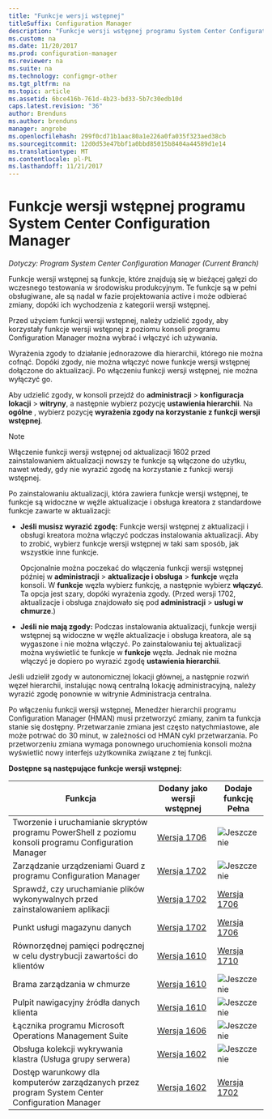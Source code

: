 ```yaml
---
title: "Funkcje wersji wstępnej"
titleSuffix: Configuration Manager
description: "Funkcje wersji wstępnej programu System Center Configuration Manager"
ms.custom: na
ms.date: 11/20/2017
ms.prod: configuration-manager
ms.reviewer: na
ms.suite: na
ms.technology: configmgr-other
ms.tgt_pltfrm: na
ms.topic: article
ms.assetid: 6bce416b-761d-4b23-bd33-5b7c30edb10d
caps.latest.revision: "36"
author: Brenduns
ms.author: brenduns
manager: angrobe
ms.openlocfilehash: 299f0cd71b1aac80a1e226a0fa035f323aed38cb
ms.sourcegitcommit: 12d0d53e47bbf1a0bbd85015b8404a44589d1e14
ms.translationtype: MT
ms.contentlocale: pl-PL
ms.lasthandoff: 11/21/2017
---
```

# <a name="pre-release-features-in-system-center-configuration-manager"></a>Funkcje wersji wstępnej programu System Center Configuration Manager
*Dotyczy: Program System Center Configuration Manager (Current Branch)*

Funkcje wersji wstępnej są funkcje, które znajdują się w bieżącej gałęzi do wczesnego testowania w środowisku produkcyjnym. Te funkcje są w pełni obsługiwane, ale są nadal w fazie projektowania active i może odbierać zmiany, dopóki ich wychodzenia z kategorii wersji wstępnej.

 Przed użyciem funkcji wersji wstępnej, należy udzielić zgody, aby korzystały funkcje wersji wstępnej z poziomu konsoli programu Configuration Manager można wybrać i włączyć ich używania.  

Wyrażenia zgody to działanie jednorazowe dla hierarchii, którego nie można cofnąć. Dopóki zgody, nie można włączyć nowe funkcje wersji wstępnej dołączone do aktualizacji. Po włączeniu funkcji wersji wstępnej, nie można wyłączyć go.

Aby udzielić zgody, w konsoli przejdź do **administracji** > **konfiguracja lokacji** > **witryny**, a następnie wybierz pozycję **ustawienia hierarchii**. Na **ogólne** , wybierz pozycję **wyrażenia zgody na korzystanie z funkcji wersji wstępnej**.

 > [!NOTE]
 > Włączenie funkcji wersji wstępnej od aktualizacji 1602 przed zainstalowaniem aktualizacji nowszy te funkcje są włączone do użytku, nawet wtedy, gdy nie wyrazić zgodę na korzystanie z funkcji wersji wstępnej.

Po zainstalowaniu aktualizacji, która zawiera funkcje wersji wstępnej, te funkcje są widoczne w węźle aktualizacje i obsługa kreatora z standardowe funkcje zawarte w aktualizacji:
  - **Jeśli musisz wyrazić zgodę:** Funkcje wersji wstępnej z aktualizacji i obsługi kreatora można włączyć podczas instalowania aktualizacji. Aby to zrobić, wybierz funkcje wersji wstępnej w taki sam sposób, jak wszystkie inne funkcje.     

    Opcjonalnie można poczekać do włączenia funkcji wersji wstępnej później w **administracji** > **aktualizacje i obsługa** > **funkcje** węzła konsoli. W **funkcje** węzła wybierz funkcję, a następnie wybierz **włączyć**. Ta opcja jest szary, dopóki wyrażenia zgody. (Przed wersji 1702, aktualizacje i obsługa znajdowało się pod **administracji** > **usługi w chmurze**.)
  -   **Jeśli nie mają zgody:** Podczas instalowania aktualizacji, funkcje wersji wstępnej są widoczne w węźle aktualizacje i obsługa kreatora, ale są wygaszone i nie można włączyć. Po zainstalowaniu tej aktualizacji można wyświetlić te funkcje w **funkcje** węzła. Jednak nie można włączyć je dopiero po wyrazić zgodę **ustawienia hierarchii**.

Jeśli udzielił zgody w autonomicznej lokacji głównej, a następnie rozwiń węzeł hierarchii, instalując nową centralną lokację administracyjną, należy wyrazić zgodę ponownie w witrynie Administracja centralna.

 Po włączeniu funkcji wersji wstępnej, Menedżer hierarchii programu Configuration Manager (HMAN) musi przetworzyć zmiany, zanim ta funkcja stanie się dostępny. Przetwarzanie zmiana jest często natychmiastowe, ale może potrwać do 30 minut, w zależności od HMAN cykl przetwarzania. Po przetworzeniu zmiana wymaga ponownego uruchomienia konsoli można wyświetlić nowy interfejs użytkownika związane z tej funkcji.

**Dostępne są następujące funkcje wersji wstępnej:**

 |Funkcja          |Dodany jako wersji wstępnej | Dodaje funkcję Pełna|  
|------------------|---------------------|---------------------|
| Tworzenie i uruchamianie skryptów programu PowerShell z poziomu konsoli programu Configuration Manager |  [Wersja 1706](/sccm/apps/deploy-use/create-deploy-scripts)|![Jeszcze nie](media/83c5d168-8faf-4e8e-920b-528e3c43ffd4.gif)|
| Zarządzanie urządzeniami Guard z programu Configuration Manager |  [Wersja 1702](/sccm/protect/deploy-use/use-device-guard-with-configuration-manager)|![Jeszcze nie](media/83c5d168-8faf-4e8e-920b-528e3c43ffd4.gif)|
| Sprawdź, czy uruchamianie plików wykonywalnych przed zainstalowaniem aplikacji  |   [Wersja 1702](/sccm/apps/deploy-use/deploy-applications#how-to-check-for-running-executable-files-before-installing-an-application) |[Wersja 1706](/sccm/apps/deploy-use/deploy-applications#how-to-check-for-running-executable-files-before-installing-an-application)|
| Punkt usługi magazynu danych  |  [Wersja 1702](/sccm/core/servers/manage/data-warehouse) |[Wersja 1706](/sccm/core/servers/manage/data-warehouse)|
| Równorzędnej pamięci podręcznej w celu dystrybucji zawartości do klientów |  [Wersja 1610](/sccm/core/plan-design/hierarchy/client-peer-cache) | [Wersja 1710](/sccm/core/plan-design/hierarchy/client-peer-cache)|
| Brama zarządzania w chmurze |  [Wersja 1610](/sccm/core/clients/manage/plan-cloud-management-gateway) |![Jeszcze nie](media/83c5d168-8faf-4e8e-920b-528e3c43ffd4.gif)|
| Pulpit nawigacyjny źródła danych klienta |  [Wersja 1610](/sccm/core/servers/deploy/configure/monitor-content-you-have-distributed#client-data-sources-dashboard) |![Jeszcze nie](media/83c5d168-8faf-4e8e-920b-528e3c43ffd4.gif)|
| Łącznika programu Microsoft Operations Management Suite  | [Wersja 1606](../../../core/clients/manage/sync-data-microsoft-operations-management-suite.md) |![Jeszcze nie](media/83c5d168-8faf-4e8e-920b-528e3c43ffd4.gif)|
| Obsługa kolekcji wykrywania klastra (Usługa grupy serwera)| [Wersja 1602](../../../core/get-started/capabilities-in-technical-preview-1605.md#BKMK_ServerGroups)|![Jeszcze nie](media/83c5d168-8faf-4e8e-920b-528e3c43ffd4.gif)|
|Dostęp warunkowy dla komputerów zarządzanych przez program System Center Configuration Manager | [Wersja 1602](../../../protect/deploy-use/manage-access-to-o365-services-for-pcs-managed-by-sccm.md)     | [Wersja 1702](/sccm/mdm/deploy-use/manage-access-to-services)                     |

